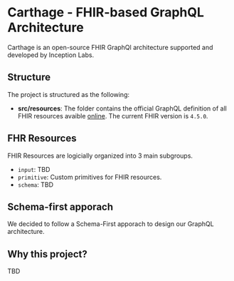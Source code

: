 # Carthage - FHIR-based GraphQL Architecture

Carthage is an open-source FHIR GraphQl architecture supported and developed by Inception Labs.

## Structure

The project is structured as the following:

- **src/resources**: The folder contains the official GraphQL definition of all FHIR resources avaible [online](http://build.fhir.org/downloads.html). The current FHIR version is `4.5.0`. 

## FHR Resources

FHIR Resources are logicially organized into 3 main subgroups.

- `input`: TBD
- `primitive`: Custom primitives for FHIR resources.
- `schema`: TBD 

## Schema-first apporach

We decided to follow a Schema-First apporach to design our GraphQL architecture.

## Why this project?

TBD